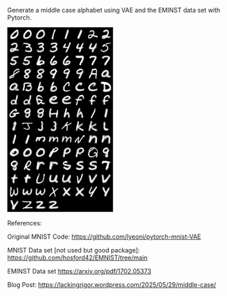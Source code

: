 Generate a middle case alphabet using VAE and the EMINST data set with Pytorch.


![something about htis repo](./examples/average_figure/ltsp_10_middle_mega_image_mean_vector.png)



References:

Original MNIST Code: https://github.com/lyeoni/pytorch-mnist-VAE

MNIST Data set [not used but good package]: https://github.com/hosford42/EMNIST/tree/main

EMINST Data set https://arxiv.org/pdf/1702.05373

Blog Post: https://lackingrigor.wordpress.com/2025/05/29/middle-case/

